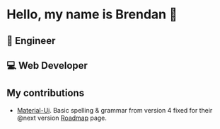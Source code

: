 # Hello, my name is Brendan 👋

<div>
  <h2>🔧 Engineer</h2> 
  <h2>💻 Web Developer</h2>
</div>

## My contributions

- [Material-Ui](https://github.com/mui-org/material-ui). Basic spelling & grammar from version 4 fixed for their @next version [Roadmap](https://next.material-ui.com/discover-more/roadmap/) page. 
